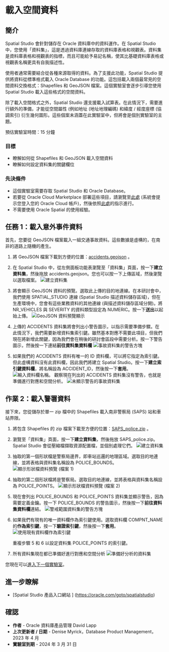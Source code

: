 # 載入空間資料

## 簡介

Spatial Studio 會針對儲存在 Oracle 資料庫中的資料運作。在 Spatial Studio 中，您使用「資料集」，這是透過資料庫連線存取的資料庫表格和視觀表。資料集是資料庫表格和視觀表的指標，而且可能給予易記名稱，使其比基礎資料庫表格或視觀表名稱更具有自我描述性。

使用者通常需要結合從各種來源取得的資料。為了支援此功能，Spatial Studio 提供將資料從標準格式載入 Oracle Database 的功能。這包括載入兩個最常見的空間資料交換格式：Shapefiles 和 GeoJSON 檔案。這個實驗室會逐步引導您使用 Spatial Studio 載入這些格式的空間資料。

除了載入空間格式之外，Spatial Studio 還支援載入試算表。在此情況下，需要進行額外的準備，才能從空間屬性 (例如地址 (地址地理編碼) 和緯度 / 經度座標 (協調索引) 衍生幾何圖形。這些個案未涵蓋在此實驗室中，但將會是個別實驗室的主題。

預估實驗室時間：15 分鐘

### 目標

*   瞭解如何從 Shapefiles 和 GeoJSON 載入空間資料
*   瞭解如何設定資料集的關鍵欄位

### 先決條件

*   這個實驗室需要存取 Spatial Studio 和 Oracle Database。
*   若要從 Oracle Cloud Marketplace 部署這些項目，請瀏覽至[此處](https://cloud.oracle.com/marketplace/application/71472162/overview) (系統會提示您登入您的 Oracle Cloud 帳戶)，然後依照[此處](https://blogs.oracle.com/database/post/oracle-spatial-studio-221-now-on-cloud-marketplace)的指示進行。
*   不需要使用 Oracle Spatial 的使用經驗。

## 任務 1：載入意外事件資料

首先，您要從 GeoJSON 檔案載入一組交通事故資料。這些數據是虛構的，在南非的道路上隨機的產生。

1.  將 GeoJSON 檔案下載到方便的位置：[accidents.geojson](https://objectstorage.us-ashburn-1.oraclecloud.com/p/VEKec7t0mGwBkJX92Jn0nMptuXIlEpJ5XJA-A6C9PymRgY2LhKbjWqHeB5rVBbaV/n/c4u04/b/livelabsfiles/o/data-management-library-files/accidents.geojson) 。
    
2.  在 Spatial Studio 中，從左側面板功能表瀏覽至「資料集」頁面，按一下**建立資料集**，然後拖放 accidents.geojson。您也可以按一下上傳區域，然後瀏覽以選取檔案。 ![建立資料集](images/load-data-1.png)
    
3.  將會顯示 GeoJSON 資料的預覽。選取此上傳的目的地連線。在本研討會中，我們使用 SPATIAL\_STUDIO 連線 (Spatial Studio 描述資料儲存區域)，但在生產環境中，您會有這些業務資料的其他連線 (與描述資料儲存區域分開)。將 NR\_VEHICLES 與 SEVERITY 的資料類型設定為 NUMERIC。按一下**送出**以起始上傳。 ![GeoJSON 資料預覽顯示](images/load-data-2.png)
    
4.  上傳的 ACCIDENTS 資料集將會列出小警告圖示，以指示需要準備步驟。在此情況下，我們需要新增資料集索引鍵。雖然基本對應不需要此項目，但我們現在將新增此關鍵，因為我們會在稍後的研討會區段中需要分析。按一下警告圖示，然後按一下連結**前往資料集資料欄** ![事故資料集的警告方塊](images/load-data-3.png)
    
5.  如果我們的 ACCIDENTS 資料有唯一的 ID 資料欄，可以將它指定為索引鍵。但此虛構資料沒有此資料欄，因此我們將建立 Spatial Studio。按一下**建立索引鍵資料欄**，將名稱設為 ACCIDENT\_ID，然後按一下**套用**。![輸入資料欄名稱。](images/load-data-4.png) 觀察現在列出的 ACCIDENTS 資料集沒有警告，也就是準備進行對應和空間分析。 ![未顯示警告的事故資料集](images/load-data-5.png)
    

## 作業 2：載入警署資料

接下來，您從儲存於單一 zip 檔中的 Shapefiles 載入南非警察局 (SAPS) 站和車站界限。

1.  將包含 Shapefiles 的 zip 檔案下載至方便的位置：[SAPS\_police.zip](https://objectstorage.us-ashburn-1.oraclecloud.com/p/VEKec7t0mGwBkJX92Jn0nMptuXIlEpJ5XJA-A6C9PymRgY2LhKbjWqHeB5rVBbaV/n/c4u04/b/livelabsfiles/o/data-management-library-files/SAPS_police.zip) 。
    
2.  瀏覽至「資料集」頁面，按一下**建立資料集**，然後拖放 SAPS\_police.zip。Spatial Studio 會從壓縮檔擷取資源配置檔，並個別處理它們。 ![建立資料集](images/load-data-6.png)
    
3.  抽取的第一個形狀檔是警察局邊界，即車站巡邏的地理區域。選取目的地連線，並將表格與資料集名稱設為 POLICE\_BOUNDS。 ![顯示形狀檔資料預覽 (檔案 1)](images/load-data-7.png)
    
4.  抽取的第二個形狀檔將是警察局。選取目的地連線，並將表格與資料集名稱設為 POLICE\_POINTS。 ![ 顯示形狀檔資料預覽 (檔案 2)](images/load-data-8.png)
    
5.  現在會列出 POLICE\_BOUNDS 和 POLICE\_POINTS 資料集並顯示警告，因為需要定義金鑰。按一下 POLICE\_BOUNDS 的警告圖示，然後按一下**前往資料集資料欄**連結。 ![ 警戒範圍資料集的警告方塊](images/load-data-9.png)
    
6.  如果我們有現有的唯一資料欄作為索引鍵使用。選取資料欄 COMPNT\_NAME 的**作為索引鍵**，按一下**驗證索引鍵**，然後按一下**套用**。 ![使用現有資料欄作為索引鍵](images/load-data-10.png)
    
    重複步驟 5 和 6 以設定資料集 POLICE\_POINTS 的索引鍵。
    
7.  所有資料集現在都已準備好進行對應和空間分析 ![準備好分析的資料集](images/load-data-11.png)
    

您現在可以[進入下一個實驗室](#next)。

## 進一步瞭解

*   \[Spatial Studio 產品入口網站 \] (https://oracle.com/goto/spatialstudio)

## 確認

*   **作者** - Oracle 資料庫產品管理 David Lapp
*   **上次更新者 / 日期** - Denise Myrick，Database Product Management，2023 年 4 月
*   **實驗室到期** - 2024 年 3 月 31 日